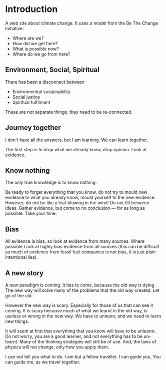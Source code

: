 # Introduction
A web site about climate change. It uses a model from the Be The Change Initiative: 

* Where are we? 
* How did we get here?
* What is possible now?
* Where do we go from here?

## Environment, Social, Spiritual
There has been a disconnect between

* Environmental sustainability
* Social justice
* Spiritual fulfilment

These are not separate things, they need to be re-connected. 

## Journey together
I don't have all the answers, but I am learning. We can learn together. 

The first step is to drop what we already know, drop opinion. Look at evidence.

## Know nothing
The only true knowledge is to know nothing.

Be ready to forget everything that you know, do not try to mould new evidence to what you already know, mould yourself to the new evidence. However, do not be like a leaf blowing in the wind: Do not flit between ideas. Gather evidence, but come to no conclusion — for as long as possible. Take your time.

## Bias
All evidence is bias, so look at evidence from many sources. Where possible Look at highly bias evidence from all sources (this can be difficult as much of evidence from fossil fuel companies is not bias, it is just plain intentional lies). 

## A new story

A new paradigm is coming. It has to come, because the old way is dying.
The new way will solve many of the problems that the old way created. Let go of the old.

However the new way is scary. Especially for those of us that can see it coming. It is scary because much of what we learnt in the old way, is useless or wrong in the new way. We have to unlearn, and we need to learn new things. 

It will seem at first that everything that you know will have to be unlearnt. Do not worry, you are a good learner, and not everything has to be un-learnt. Many of the thinking strategies will still be of use. And, the laws of physics will not change; only how you apply them. 

I can not tell you what to do. I am but a fellow traveller. I can guide you, You can guide me, as we travel together.

